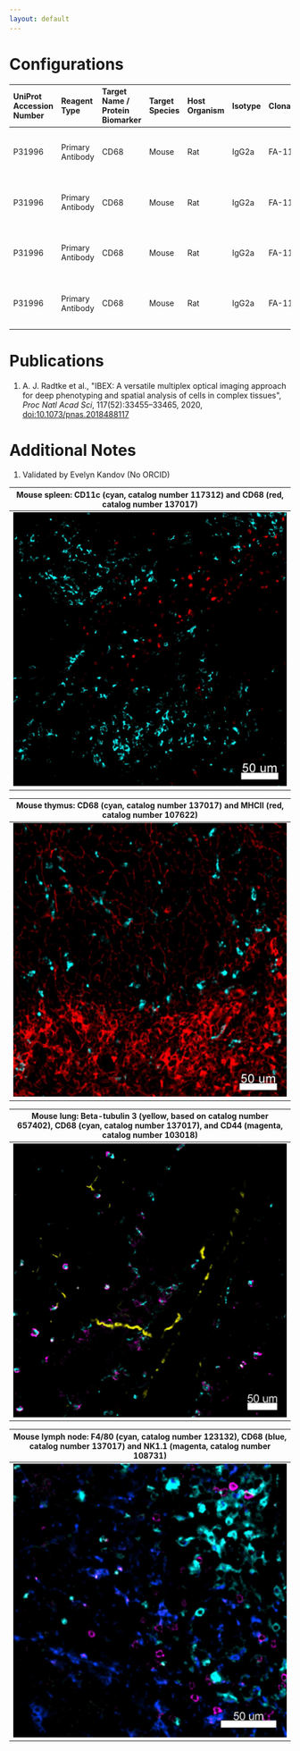 ```yaml
---
layout: default
---
```


# Configurations

| UniProt Accession Number   | Reagent Type     | Target Name / Protein Biomarker   | Target Species   | Host Organism   | Isotype   | Clonality   | Vendor    |   Catalog Number | Conjugate   | RRID       | Availability   | Method        | Tissue Preservation               | Target Tissue   | Tissue State   | Detergent         | Antigen Retrieval Conditions   | Dye Inactivation Conditions      | Recommend   | Agree                                    | Disagree   | Contributor         | Notes       |
|:---------------------------|:-----------------|:----------------------------------|:-----------------|:----------------|:----------|:------------|:----------|-----------------:|:------------|:-----------|:---------------|:--------------|:----------------------------------|:----------------|:---------------|:------------------|:-------------------------------|:---------------------------------|:------------|:-----------------------------------------|:-----------|:--------------------|:------------|
| P31996                     | Primary Antibody | CD68                              | Mouse            | Rat             | IgG2a     | FA-11       | BioLegend |           137017 | BV421       | AB_2562949 | Stock          | IBEX2D Manual | 1:4 Cytofix/Cytoperm Fixed Frozen | Spleen          | NA             | 0.3% Triton-X-100 | NA                             | 1 mg/ml LiBH4 15 minutes + light | Yes         | [0000-0003-4379-8967](https://orcid.org/0000-0003-4379-8967) [[1](#publications)] | NA         | [0000-0003-4379-8967](https://orcid.org/0000-0003-4379-8967) | [1](#notes) |
| P31996                     | Primary Antibody | CD68                              | Mouse            | Rat             | IgG2a     | FA-11       | BioLegend |           137017 | BV421       | AB_2562949 | Stock          | IBEX2D Manual | 1:4 Cytofix/Cytoperm Fixed Frozen | Lymph Node      | NA             | 0.3% Triton-X-100 | NA                             | 1 mg/ml LiBH4 15 minutes + light | Yes         | [0000-0003-4379-8967](https://orcid.org/0000-0003-4379-8967) [[1](#publications)] | NA         | [0000-0003-4379-8967](https://orcid.org/0000-0003-4379-8967) |             |
| P31996                     | Primary Antibody | CD68                              | Mouse            | Rat             | IgG2a     | FA-11       | BioLegend |           137017 | BV421       | AB_2562949 | Stock          | IBEX2D Manual | 1:4 Cytofix/Cytoperm Fixed Frozen | Thymus          | NA             | 0.3% Triton-X-100 | NA                             | 1 mg/ml LiBH4 15 minutes + light | Yes         | [0000-0003-4379-8967](https://orcid.org/0000-0003-4379-8967) [[1](#publications)] | NA         | [0000-0003-4379-8967](https://orcid.org/0000-0003-4379-8967) |             |
| P31996                     | Primary Antibody | CD68                              | Mouse            | Rat             | IgG2a     | FA-11       | BioLegend |           137017 | BV421       | AB_2562949 | Stock          | IBEX2D Manual | 1:4 Cytofix/Cytoperm Fixed Frozen | Lung            | NA             | 0.3% Triton-X-100 | NA                             | 1 mg/ml LiBH4 15 minutes + light | Yes         | [0000-0003-4379-8967](https://orcid.org/0000-0003-4379-8967) [[1](#publications)] | NA         | [0000-0003-4379-8967](https://orcid.org/0000-0003-4379-8967) | [1](#notes) |

# Publications

<a name="publications"></a>
1. A. J. Radtke et al., "IBEX: A versatile multiplex optical imaging approach for deep phenotyping and spatial analysis of cells in complex tissues", *Proc Natl Acad Sci*, 117(52):33455–33465, 2020, [doi:10.1073/pnas.2018488117](https://doi.org/10.1073/pnas.2018488117)


# Additional Notes

<a name="notes"></a>
1. Validated by Evelyn Kandov (No ORCID)

| Mouse spleen: CD11c (cyan, catalog number 117312) and CD68 (red, catalog number 137017) |
|:-------:|
| ![](../CD11c_AF647/Mouse_Spleen_CD11c_CD68.jpg) |

| Mouse thymus: CD68 (cyan, catalog number 137017) and MHCII (red, catalog number 107622) |
|:-------:|
| ![](Mouse_Thymus_CD68_MHCII.jpg) |

| Mouse lung: Beta-tubulin 3 (yellow, based on catalog number 657402), CD68 (cyan, catalog number 137017), and CD44 (magenta, catalog number 103018) |
|:-------:|
| ![](../Tubulin_beta-3_chain_AF532/Mouse_Lung_Btub3_CD68_CD44.jpg) |

| Mouse lymph node: F4/80 (cyan, catalog number 123132), CD68 (blue, catalog number 137017) and NK1.1 (magenta, catalog number 108731) |
|:-------:|
| ![](../F4_80_BV421/Mouse_Lymph_Node_F480_CD68_NK1.1.jpg) |
